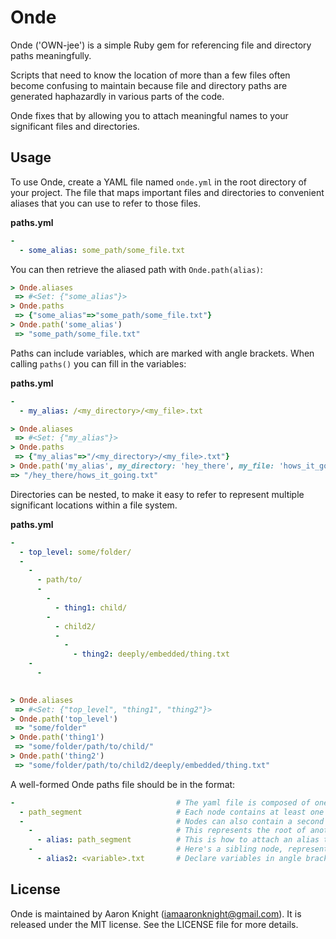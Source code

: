 # Onde

Onde ('OWN-jee') is a simple Ruby gem for referencing file and directory paths meaningfully.

Scripts that need to know the location of more than a few files often become confusing to maintain because file and directory paths are generated haphazardly in various parts of the code.

Onde fixes that by allowing you to attach meaningful names to your significant files and directories.


## Usage
To use Onde, create a YAML file named `onde.yml` in the root directory of your project. The file that maps important files and directories to convenient aliases that you can use to refer to those files.


**paths.yml**
```yaml
-
  - some_alias: some_path/some_file.txt
```

You can then retrieve the aliased path with `Onde.path(alias)`:

```ruby
> Onde.aliases
 => #<Set: {"some_alias"}>
> Onde.paths
 => {"some_alias"=>"some_path/some_file.txt"}
> Onde.path('some_alias')
 => "some_path/some_file.txt"
```

Paths can include variables, which are marked with angle brackets. When calling `paths()` you can fill in the variables:

**paths.yml**
```yaml
- 
  - my_alias: /<my_directory>/<my_file>.txt
```

```ruby
> Onde.aliases
 => #<Set: {"my_alias"}>
> Onde.paths
 => {"my_alias"=>"/<my_directory>/<my_file>.txt"}
> Onde.path('my_alias', my_directory: 'hey_there', my_file: 'hows_it_going')
=> "/hey_there/hows_it_going.txt"
```

Directories can be nested, to make it easy to refer to represent multiple significant locations within a file system.

**paths.yml**
```yaml
-
  - top_level: some/folder/
  - 
    - 
      - path/to/
      - 
        -
          - thing1: child/
        -
          - child2/
          -
            -
              - thing2: deeply/embedded/thing.txt
    - 
      - 
        
```

```ruby
> Onde.aliases
 => #<Set: {"top_level", "thing1", "thing2"}>
> Onde.path('top_level')
 => "some/folder"
> Onde.path('thing1')
 => "some/folder/path/to/child/"
> Onde.path('thing2')
 => "some/folder/path/to/child2/deeply/embedded/thing.txt"
```


A well-formed Onde paths file should be in the format:
```yaml
-                                    # The yaml file is composed of one or more nodes
  - path_segment                     # Each node contains at least one item, which represents the file path
  -                                  # Nodes can also contain a second list item for any children.
    -                                # This represents the root of another node.
      - alias: path_segment          # This is how to attach an alias to a particular path.
    -                                # Here's a sibling node, representing another file in the same directory
      - alias2: <variable>.txt       # Declare variables in angle brackets.
```


## License
Onde is maintained by Aaron Knight (<iamaaronknight@gmail.com>).  It is released
under the MIT license. See the LICENSE file for more details.

